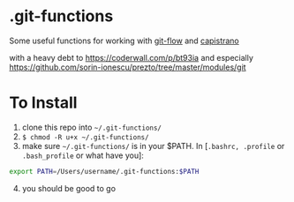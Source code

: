 .git-functions
==============

Some useful functions for working with [git-flow](https://github.com/nvie/gitflow) and [capistrano](https://github.com/capistrano/capistrano)

with a heavy debt to https://coderwall.com/p/bt93ia and especially https://github.com/sorin-ionescu/prezto/tree/master/modules/git

# To Install

1. clone this repo into `~/.git-functions/`
2. `$ chmod -R u+x ~/.git-functions/`
3. make sure `~/.git-functions/` is in your $PATH. In [`.bashrc, .profile` or `.bash_profile` or what have you]:
```bash
export PATH=/Users/username/.git-functions:$PATH
```
4. you should be good to go
